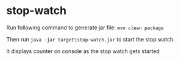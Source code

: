 # stop-watch

Run following command to generate jar file:
``
mvn clean package
``

Then run ``java -jar target\stop-watch.jar`` to start the stop watch.

It displays counter on console as the stop watch gets started
